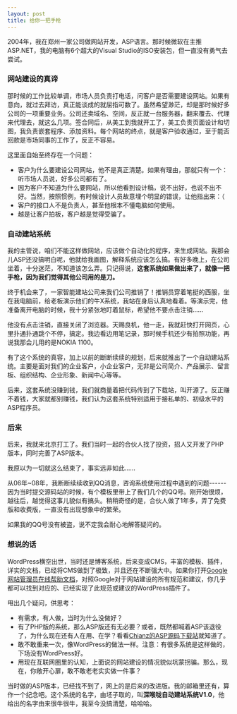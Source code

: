 ```yaml
---
layout: post
title: 给你一把手枪
---
```


2004年，我在郑州一家公司做网站开发，ASP语言。那时候微软在主推ASP.NET，我的电脑有6个超大的Visual Studio的ISO安装包，但一直没有勇气去尝试。

### 网站建设的真谛

那时候的工作比较单调，市场人员负责打电话，问客户是否需要建设网站。如果有意向，就过去拜访，真正能谈成的就屈指可数了。虽然希望渺茫，却是那时候好多公司的一项重要业务。公司还卖域名、空间，反正就一台服务器，翻来覆去、代理来代理去，就这么几项。签合同后，从美工到我就开工了，美工负责页面设计和切图，我负责嵌套程序、添加资料。每个网站的终点，就是客户验收通过，至于能否回款是市场同事的工作了，反正不容易。

这里面自始至终存在一个问题：

* 客户为什么要建设公司网站，他不是真正清楚。如果有理由，那就只有一个：听市场人员说，好多公司都有了。
* 因为客户不知道为什么要网站，所以他看到设计稿，说不出好，也说不出不好。当然，按照惯例，有时候设计人员故意埋个明显的错误，让他指出来：（
* 客户的接口人不是负责人，甚至他根本不懂电脑如何使用。
* 越是让客户拍板，客户越是觉得受骗了。

### 自动建站系统

我的主管说，咱们不能这样做网站，应该做个自动化的程序，来生成网站。我那会儿ASP还没搞明白呢，他就给我画图，解释系统应该怎么搞。有好多晚上，在公司坐着，十分迷茫，不知道该怎么弄。只记得说，**这套系统如果做出来了，就像一把手枪，因为我们觉得其他公司用的是刀。**

终于机会来了，一家智能建站公司来我们公司推销了！推销员穿着笔挺的西服，坐在我电脑前，给老板演示他们的牛X系统，我站在身后认真地看着。等演示完，他准备离开电脑的时候，我十分紧张地盯着鼠标，希望他不要点击注销……

他没有点击注销，直接关闭了浏览器。天赐良机，他一走，我就赶快打开网页，心里扑通扑通跳个不停，搞定。我边看边用笔记录，那时候手机还少有拍照功能，再说我那会儿用的是NOKIA 1100。

有了这个系统的真容，加上以前的断断续续的规划，后来就推出了一个自动建站系统。主要是面对我们的企业客户，小企业客户，无非是公司简介、产品展示、留言板、组织结构、企业形象、新闻中心等等。

后来，这套系统没赚到钱，我们就商量着把代码传到了下载站，叫开源了。反正赚不着钱，大家就都别赚钱，我们认为这套系统特别适用于接私单的、初级水平的ASP程序员。

### 后来

后来，我就来北京打工了。我们当时一起的合伙人找了投资，招人又开发了PHP版本，同时完善了ASP版本。

我原以为一切就这么结束了，事实远非如此……

从06年~08年，我断断续续收到QQ消息，咨询系统使用过程中遇到的问题------因为当时提交源码站的时候，有个模板里带上了我们几个的QQ号。刚开始很烦，越往后，越觉得这事儿貌似有搞头。稍稍奇怪的是，合伙人做了1年多，弄了免费版和收费版，一直没有出现想象中的繁荣。

如果我的QQ号没有被盗，说不定我会耐心地解答疑问的。

### 想说的话

WordPress横空出世，当时还是博客系统，后来变成CMS，丰富的模板、插件，详实的文档，已经将CMS做到了极致，并且还在不断强大中。如果你打开[Google网站管理员在线帮助文档](https://support.google.com/webmasters/answer/35769?hl=zh-Hans)，对照Google对于网站建设的所有规范和建议，你几乎都可以找到对应的、已经实现了此规范或建议的WordPress插件了。

甩出几个疑问，供思考：

* 有需求，有人做，当时为什么没做好？
* 有了PHP版的系统，那么ASP版还有无必要？或者，既然都喊着ASP该退役了，为什么现在还有人在用、在学？看看[Chianz的ASP源码下载站](http://down.chinaz.com/class/3_1.htm)就知道了。
* 敢不敢重来一次，像WordPress的做法一样。注意：有很多系统是这样做的，下场没有WordPress好。
* 用现在互联网圈里的认知，上面说的网站建设的情况貌似坑蒙拐骗。那么，现在，你敞开心扉，敢不敢老老实实做一件事？

当时做的ASP版本，已经找不到了，网上的是后来的改进版。我的邮箱里还有，算作一个纪念吧。这个系统的名字，由坯子取的，叫**深喉咙自动建站系统V1.0**，他给出的名字由来很牛很牛，我至今没搞清楚，哈哈哈。
